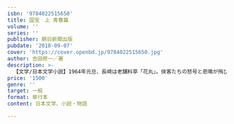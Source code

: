 ```yaml
---
isbn: '9784022515650'
title: 国宝　上 青春篇
volume: ''
series: ''
publisher: 朝日新聞出版
pubdate: '2018-09-07'
cover: 'https://cover.openbd.jp/9784022515650.jpg'
author: 吉田修一／著
description: >-
  【文学/日本文学小説】1964年元旦、長崎は老舗料亭「花丸」。侠客たちの怒号と悲鳴が飛び交うなかで、この国の宝となる役者は生まれた。男の名は、立花喜久雄。任侠の一に生まれながらも、この世ならざる美貌は人々を巻き込み、喜久雄の人生を思わぬ域にまで連れ出していく。『悪人』から10年、新たな最高傑作。
price: '1500'
genre: ''
target: 一般
format: 単行本
content: 日本文学、小説・物語

---
```

